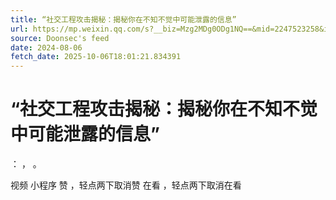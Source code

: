 ```yaml
---
title: “社交工程攻击揭秘：揭秘你在不知不觉中可能泄露的信息”
url: https://mp.weixin.qq.com/s?__biz=Mzg2MDg0ODg1NQ==&mid=2247523258&idx=1&sn=5570eb4df519ab90004ca0808e03053e
source: Doonsec's feed
date: 2024-08-06
fetch_date: 2025-10-06T18:01:21.834391
---
```


# “社交工程攻击揭秘：揭秘你在不知不觉中可能泄露的信息”

：
，
。

视频
小程序
赞
，轻点两下取消赞
在看
，轻点两下取消在看